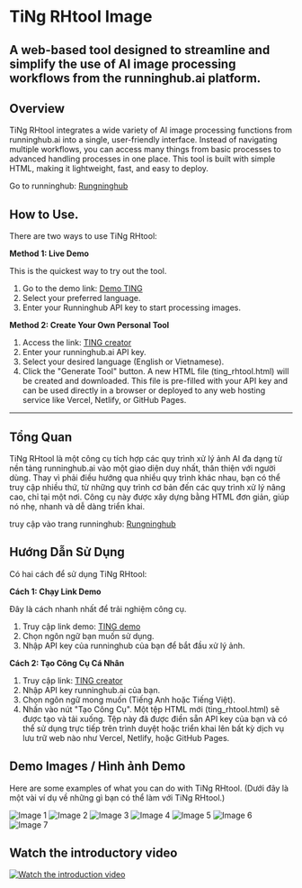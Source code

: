 # TiNg RHtool Image
A web-based tool designed to streamline and simplify the use of AI image processing workflows from the runninghub.ai platform.
-----
## Overview
TiNg RHtool integrates a wide variety of AI image processing functions from runninghub.ai into a single, user-friendly interface. Instead of navigating multiple workflows, you can access many things from basic processes to advanced handling processes in one place. This tool is built with simple HTML, making it lightweight, fast, and easy to deploy.

Go to runninghub: [Rungninghub](https://www.runninghub.ai/?inviteCode=223b8be5)

## How to Use.

There are two ways to use TiNg RHtool:

**Method 1: Live Demo**

This is the quickest way to try out the tool.
1. Go to the demo link: [Demo TING](https://ting-rhtool.vercel.app/)
2. Select your preferred language.
3. Enter your Runninghub API key to start processing images.

**Method 2: Create Your Own Personal Tool**
1. Access the link: [TING creator](https://ting-rhtool-creator.vercel.app/)
2. Enter your runninghub.ai API key.
3. Select your desired language (English or Vietnamese).
4. Click the "Generate Tool" button.
A new HTML file (ting_rhtool.html) will be created and downloaded. This file is pre-filled with your API key and can be used directly in a browser or deployed to any web hosting service like Vercel, Netlify, or GitHub Pages.
-----
## Tổng Quan
TiNg RHtool là một công cụ tích hợp các quy trình xử lý ảnh AI đa dạng từ nền tảng runninghub.ai vào một giao diện duy nhất, thân thiện với người dùng. Thay vì phải điều hướng qua nhiều quy trình khác nhau, bạn có thể truy cập nhiều thứ, từ những quy trình cơ bản đến các quy trình xử lý nâng cao, chỉ tại một nơi. Công cụ này được xây dựng bằng HTML đơn giản, giúp nó nhẹ, nhanh và dễ dàng triển khai.

truy cập vào trang runninghub: [Rungninghub](https://www.runninghub.ai/?inviteCode=223b8be5)

## Hướng Dẫn Sử Dụng

Có hai cách để sử dụng TiNg RHtool:

**Cách 1: Chạy Link Demo**

Đây là cách nhanh nhất để trải nghiệm công cụ.
1. Truy cập link demo: [TING demo](https://ting-rhtool.vercel.app/)
2. Chọn ngôn ngữ bạn muốn sử dụng.
3. Nhập API key của runninghub của bạn để bắt đầu xử lý ảnh.

**Cách 2: Tạo Công Cụ Cá Nhân**
1. Truy cập link: [TING creator](https://ting-rhtool-creator.vercel.app/)
2. Nhập API key runninghub.ai của bạn.
3. Chọn ngôn ngữ mong muốn (Tiếng Anh hoặc Tiếng Việt).
4. Nhấn vào nút "Tạo Công Cụ".
Một tệp HTML mới (ting_rhtool.html) sẽ được tạo và tải xuống. Tệp này đã được điền sẵn API key của bạn và có thể sử dụng trực tiếp trên trình duyệt hoặc triển khai lên bất kỳ dịch vụ lưu trữ web nào như Vercel, Netlify, hoặc GitHub Pages.

## Demo Images / Hình ảnh Demo
Here are some examples of what you can do with TiNg RHtool. (Dưới đây là một vài ví dụ về những gì bạn có thể làm với TiNg RHtool.)

<img src="https://res.cloudinary.com/dzfuqyqoq/image/upload/v1760432866/hinbh-01_yxdb2y.jpg" alt="Image 1">
<img src="https://res.cloudinary.com/dzfuqyqoq/image/upload/v1760432867/hinbh-02_hmvzjk.jpg" alt="Image 2">
<img src="https://res.cloudinary.com/dzfuqyqoq/image/upload/v1760432869/hinbh-03_bzsyxd.jpg" alt="Image 3">
<img src="https://res.cloudinary.com/dzfuqyqoq/image/upload/v1760432871/hinbh-04_j63ewl.jpg" alt="Image 4">
<img src="https://res.cloudinary.com/dzfuqyqoq/image/upload/v1760432881/hinbh-05_twthdo.jpg" alt="Image 5">
<img src="https://res.cloudinary.com/dzfuqyqoq/image/upload/v1760432874/hinbh-06_ypojgq.jpg" alt="Image 6">
<img src="https://res.cloudinary.com/dzfuqyqoq/image/upload/v1760432875/hinbh-07_akmb67.jpg" alt="Image 7">

## Watch the introductory video

[![Watch the introduction video](https://res.cloudinary.com/dzfuqyqoq/image/upload/v1760697367/play-01_keuszk.jpg)](https://youtu.be/15XmRIoRYfE)
